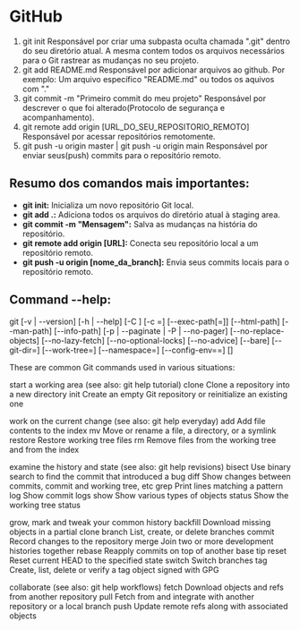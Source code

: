 # GitHub
1. git init
	Responsável por criar uma subpasta oculta chamada ".git" dentro do seu diretório atual.
	A mesma contem todos os arquivos necessários para o Git rastrear as mudanças no seu projeto.
2. git add README.md
	Responsável por adicionar arquivos ao github.
	Por exemplo: Um arquivo específico "README.md" ou todos os aquivos com "."
3. git commit -m "Primeiro commit do meu projeto"
	Responsável por descrever o que foi alterado(Protocolo de segurança e acompanhamento).
4. git remote add origin [URL_DO_SEU_REPOSITORIO_REMOTO]
	Responsável por acessar repositórios remotomente.
5. git push -u origin master | git push -u origin main
	Responsável por enviar seus(push) commits para o repositório remoto.

## Resumo dos comandos mais importantes:
- **git init:** Inicializa um novo repositório Git local.
- **git add .:** Adiciona todos os arquivos do diretório atual à staging area.
- **git commit -m "Mensagem":** Salva as mudanças na história do repositório.
- **git remote add origin [URL]:** Conecta seu repositório local a um repositório remoto.
- **git push -u origin [nome_da_branch]:** Envia seus commits locais para o repositório remoto.

## Command --help:
 git [-v | --version] [-h | --help] [-C <path>] [-c <name>=<value>]
           [--exec-path[=<path>]] [--html-path] [--man-path] [--info-path]
           [-p | --paginate | -P | --no-pager] [--no-replace-objects] [--no-lazy-fetch]
           [--no-optional-locks] [--no-advice] [--bare] [--git-dir=<path>]
           [--work-tree=<path>] [--namespace=<name>] [--config-env=<name>=<envvar>]
           <command> [<args>]

These are common Git commands used in various situations:

start a working area (see also: git help tutorial)
   clone      Clone a repository into a new directory
   init       Create an empty Git repository or reinitialize an existing one

work on the current change (see also: git help everyday)
   add        Add file contents to the index
   mv         Move or rename a file, a directory, or a symlink
   restore    Restore working tree files
   rm         Remove files from the working tree and from the index

examine the history and state (see also: git help revisions)
   bisect     Use binary search to find the commit that introduced a bug
   diff       Show changes between commits, commit and working tree, etc
   grep       Print lines matching a pattern
   log        Show commit logs
   show       Show various types of objects
   status     Show the working tree status

grow, mark and tweak your common history
   backfill   Download missing objects in a partial clone
   branch     List, create, or delete branches
   commit     Record changes to the repository
   merge      Join two or more development histories together
   rebase     Reapply commits on top of another base tip
   reset      Reset current HEAD to the specified state
   switch     Switch branches
   tag        Create, list, delete or verify a tag object signed with GPG

collaborate (see also: git help workflows)
   fetch      Download objects and refs from another repository
   pull       Fetch from and integrate with another repository or a local branch
   push       Update remote refs along with associated objects